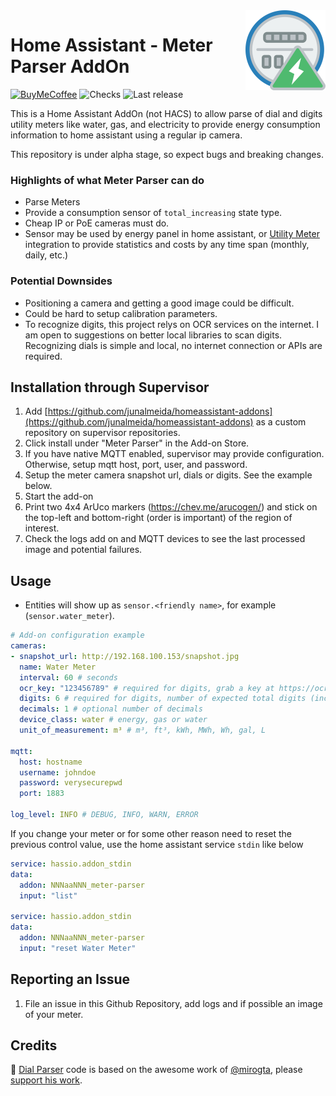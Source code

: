 <img src="meterparser/icon.png" align="right" width="128" />  

# Home Assistant - Meter Parser AddOn
[![BuyMeCoffee][buymecoffeebadge]][buymecoffee] ![Checks][checksbadge]
![Last release][releasebadge]

This is a Home Assistant AddOn (not HACS) to allow parse of dial and digits utility meters like water, gas, and electricity to provide energy consumption information to home assistant using a regular ip camera.

This repository is under alpha stage, so expect bugs and breaking changes.

### Highlights of what **Meter Parser** can do

* Parse Meters
* Provide a consumption sensor of `total_increasing` state type.
* Cheap IP or PoE cameras must do.
* Sensor may be used by energy panel in home assistant, or [Utility Meter](https://www.home-assistant.io/integrations/utility_meter/) integration to provide statistics and costs by any time span (monthly, daily, etc.)

### Potential Downsides

* Positioning a camera and getting a good image could be difficult.
* Could be hard to setup calibration parameters.
* To recognize digits, this project relys on OCR services on the internet. I am open to 
suggestions on better local libraries to scan digits. Recognizing dials is simple and local,
no internet connection or APIs are required.

## Installation through Supervisor

1. Add [https://github.com/junalmeida/homeassistant-addons](https://github.com/junalmeida/homeassistant-addons) as a custom
   repository on supervisor repositories.
2. Click install under "Meter Parser" in the Add-on Store.
3. If you have native MQTT enabled, supervisor may provide configuration. Otherwise, setup mqtt host, port, user, and password.
3. Setup the meter camera snapshot url, dials or digits. See the example below.
4. Start the add-on 
5. Print two 4x4 ArUco markers (https://chev.me/arucogen/) and stick on the top-left and bottom-right (order is important) of the region of interest. 
6. Check the logs add on and MQTT devices to see the last processed image and potential failures.


## Usage

* Entities will show up as `sensor.<friendly name>`, for example (`sensor.water_meter`).
```yaml
# Add-on configuration example
cameras:
- snapshot_url: http://192.168.100.153/snapshot.jpg
  name: Water Meter
  interval: 60 # seconds
  ocr_key: "123456789" # required for digits, grab a key at https://ocr.space/ (watch for rate limits)
  digits: 6 # required for digits, number of expected total digits (including decimals)
  decimals: 1 # optional number of decimals
  device_class: water # energy, gas or water
  unit_of_measurement: m³ # m³, ft³, kWh, MWh, Wh, gal, L

mqtt:
  host: hostname
  username: johndoe
  password: verysecurepwd
  port: 1883

log_level: INFO # DEBUG, INFO, WARN, ERROR
``` 

If you change your meter or for some other reason need to reset the previous control value, use the home assistant service `stdin` like below

```yaml
service: hassio.addon_stdin
data:
  addon: NNNaaNNN_meter-parser
  input: "list"

service: hassio.addon_stdin
data:
  addon: NNNaaNNN_meter-parser
  input: "reset Water Meter"
```

## Reporting an Issue

1. File an issue in this Github Repository, add logs and if possible an image of your meter.


## Credits
🎉 [Dial Parser](meterparser/src/app/parsers/parser_dial.py) code is based on the awesome work of [@mirogta](https://github.com/mirogta), please [support his work](https://github.com/mirogta/dial-meter-reader-opencv-py).


[^1]: Icons made by [Smashicons][iconcredit] from [flaticon.com][iconcreditsite]

[iconcredit]: https://www.flaticon.com/authors/smashicons
[iconcreditsite]: https://www.flaticon.com/
[buymecoffee]: https://www.buymeacoffee.com/junalmeida
[buymecoffeebadge]: https://img.shields.io/badge/buy%20me%20a%20coffee-donate-orange?style=plastic&logo=buymeacoffee
[checksbadge]:https://img.shields.io/github/checks-status/junalmeida/homeassistant-addons/main?style=plastic
[releasebadge]:https://img.shields.io/github/v/release/junalmeida/homeassistant-addons?style=plastic&display_name=tag&include_prereleases
<!-- [hacs]:https://github.com/hacs/integration
[hacsbadge]:https://img.shields.io/badge/HACS-Custom-41BDF5.svg?style=plastic -->